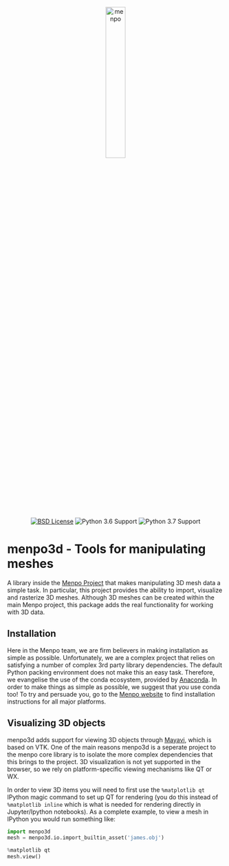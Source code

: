 <p align="center">
  <img src="menpo3d-logo.png" alt="menpo" width="30%"></center>
  <br><br>
  <a href="https://github.com/menpo/menpo3d/blob/master/LICENSE.txt"><img src="http://img.shields.io/badge/License-BSD-green.svg" alt="BSD License"/></a>
  <img src="https://img.shields.io/badge/Python-3.6-green.svg" alt="Python 3.6 Support"/>
  <img src="https://img.shields.io/badge/Python-3.7-green.svg" alt="Python 3.7 Support"/>
</p>


menpo3d - Tools for manipulating meshes
=======================================
A library inside the [Menpo Project](http://www.menpo.org/) that makes manipulating 3D mesh data a
simple task. In particular, this project provides the ability to import,
visualize and rasterize 3D meshes. Although 3D meshes can be created within
the main Menpo project, this package adds the real functionality for working
with 3D data.

Installation
------------
Here in the Menpo team, we are firm believers in making installation as simple
as possible. Unfortunately, we are a complex project that relies on satisfying
a number of complex 3rd party library dependencies. The default Python packing
environment does not make this an easy task. Therefore, we evangelise the use
of the conda ecosystem, provided by
[Anaconda](https://store.continuum.io/cshop/anaconda/). In order to make things
as simple as possible, we suggest that you use conda too! To try and persuade
you, go to the [Menpo website](http://www.menpo.io/installation/) to find
installation instructions for all major platforms.

Visualizing 3D objects
----------------------

menpo3d adds support for viewing 3D objects through
[Mayavi](http://code.enthought.com/projects/mayavi/), which is based on VTK.
One of the main reasons menpo3d is a seperate project to the menpo core
library is to isolate the more complex dependencies that this brings to the
project. 3D visualization is not yet supported in the browser, so we rely on
platform-specific viewing mechanisms like QT or WX.

In order to view 3D items you will need to first use the `%matplotlib qt`
IPython magic command to set up QT for rendering (you do this instead of
`%matplotlib inline` which is what is needed for rendering directly
in Jupyter/Ipython notebooks). As a complete example, to view a
mesh in IPython you would run something like:
```python
import menpo3d
mesh = menpo3d.io.import_builtin_asset('james.obj')
```
```python
%matplotlib qt
mesh.view()
```
